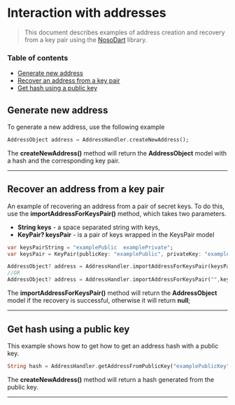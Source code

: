# Interaction with addresses

> This document describes examples of address creation and recovery from a key pair using the [NosoDart](https://github.com/Noso-Project/NosoDart) library.

### Table of contents 
- [Generate new address](#generate-new-address)
- [Recover an address from a key pair](#recover-an-address-from-a-key-pair)
- [Get hash using a public key](#get-hash-using-a-public-key)

## Generate new address

To generate a new address, use the following example

```dart
AddressObject address = AddressHandler.createNewAddress();
```

The **createNewAddress()** method will return the **AddressObject** model with a hash and the corresponding key pair.

---

## Recover an address from a key pair

An example of recovering an address from a pair of secret keys. To do this, use the **importAddressForKeysPair()** method, which takes two parameters.
- **String keys** - a space separated string with keys,
- **KeyPair? keysPair** -  is a pair of keys wrapped in the KeysPair model


```dart
var keysPairString = "examplePublic  examplePrivate";
var keysPair = KeyPair(publicKey: "examplePublic", privateKey: "examplePrivate");

AddressObject? address = AddressHandler.importAddressForKeysPair(keysPairString);
//OR
AddressObject? address = AddressHandler.importAddressForKeysPair("",keyPair: keysPair);

```

The **importAddressForKeysPair()** method will return the **AddressObject** model if the recovery is successful, otherwise it will return **null**; 

---

## Get hash using a public key

This example shows how to get how to get an address hash with a public key.

```dart
String hash = AddressHandler.getAddressFromPublicKey("examplePublicKey");
```

The **createNewAddress()** method will return a hash generated from the public key.

---


